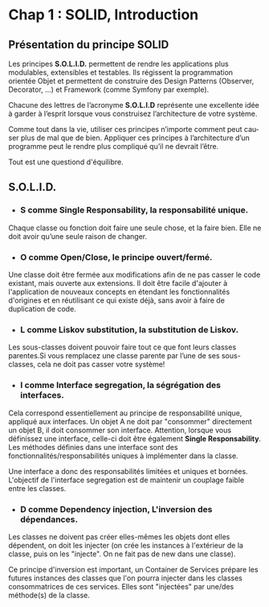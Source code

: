 # Chap 1 : SOLID, Introduction


## Présentation du principe SOLID

Les principes **S.O.L.I.D.** permettent de rendre les applications plus modulables, extensibles et testables. Ils régissent la programmation orientée Objet et permettent de construire des Design Patterns (Observer, Decorator, ...) et Framework (comme Symfony par exemple).

Chacune des lettres de l’acronyme **S.O.L.I.D** représente une excellente idée à garder à l’esprit lorsque vous construisez l’architecture de votre système.

Comme tout dans la vie, uti­li­ser ces prin­cipes n’im­porte com­ment peut cau­ser plus de mal que de bien. Ap­pli­quer ces prin­cipes à l’ar­chi­tec­ture d’un pro­gramme peut le rendre plus com­pli­qué qu’il ne de­vrait l’être.

Tout est une questiond d'équilibre. 

## S.O.L.I.D.

* ### **S** comme **Single Responsability**, la responsabilité unique. 
Chaque classe ou fonction doit faire une seule chose, et la faire bien. Elle ne doit avoir qu’une seule raison de changer.

* ### **O** comme **Open/Close**, le principe ouvert/fermé.
Une classe doit être fermée aux modifications afin de ne pas casser le code existant, mais ouverte aux extensions.
Il doit être facile d'ajouter à l'application de nouveaux concepts en étendant les fonctionnalités d'origines et en réutilisant ce qui existe déjà, sans avoir à faire de duplication de code. 

* ### **L** comme **Liskov substitution**, la substitution de Liskov.
Les sous-classes doivent pouvoir faire tout ce que font leurs classes parentes.Si vous remplacez une classe parente par l’une de ses sous-classes, cela ne doit pas casser votre système!

* ### **I** comme Interface segregation, la ségrégation des interfaces.
Cela correspond essentiellement au principe de responsabilité unique, appliqué aux interfaces.
Un objet A ne doit par "consommer" directement un objet B, il doit consommer son interface.
Attention, lorsque vous définissez une interface, celle-ci doit être également **Single Responsability**. Les méthodes définies dans une interface sont des fonctionnalités/responsabilités uniques à implémenter dans la classe. 

Une interface a donc des responsabilités limitées et uniques et bornées.
L'objectif de l'interface segregation est de maintenir un couplage faible entre les classes.

* ### **D** comme Dependency injection, L'inversion des dépendances.
Les classes ne doivent pas créer elles-mêmes les objets dont elles dépendent, on doit les injecter (on crée les instances à l'extérieur de la classe, puis on les "injecte". On ne fait pas de new dans une classe).

Ce principe d'inversion est important, un Container de Services prépare les futures instances des classes que l'on pourra injecter dans les classes consommatrices de ces services. Elles sont "injectées" par une/des méthode(s) de la classe.  